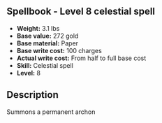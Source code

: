 ## Spellbook - Level 8 celestial spell

- **Weight:** 3.1 lbs
- **Base value:** 272 gold
- **Base material:** Paper
- **Base write cost:** 100 charges
- **Actual write cost:** From half to full base cost
- **Skill:** Celestial spell
- **Level:** 8

## Description

Summons a permanent archon
